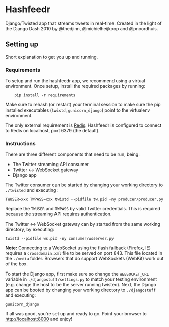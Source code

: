 # Hashfeedr

Django/Twisted app that streams tweets in real-time. Created in the light of
the Django Dash 2010 by @thedjinn, @michielheijkoop and @pnoordhuis.

## Setting up

Short explanation to get you up and running.

### Requirements

To setup and run the hashfeedr app, we recommend using a virtual environment.
Once setup, install the required packages by running:

		pip install -r requirements

Make sure to rehash (or restart) your terminal session to make sure the pip
installed executables (`twistd`, `gunicorn_django`) point to the virtualenv
environment.

The only external requirement is [Redis](http://redis.io). Hashfeedr is
configured to connect to Redis on localhost, port 6379 (the default).

### Instructions

There are three different components that need to be run, being:

* The Twitter streaming API consumer
* Twitter <-> WebSocket gateway
* Django app

The Twitter consumer can be started by changing your working directory to
`./twisted` and executing:

    TWUSER=xxx TWPASS=xxx twistd --pidfile tw.pid -ny producer/producer.py

Replace the `TWUSER` and `TWPASS` by valid Twitter credentials. This is
required because the streaming API requires authentication.

The Twitter <-> WebSocket gateway can by started from the same working
directory, by executing:

    twistd --pidfile ws.pid -ny consumer/wsserver.py
    
**Note:** Connecting to a WebSocket using the flash fallback (Firefox, IE)
requires a `crossdomain.xml` file to be served on port 843. This file located
in the `./media` folder. Browsers that do support WebSockets (WebKit) work
out of the box.

To start the Django app, first make sure so change the `WEBSOCKET_URL` variable
in `./djangostuff/settings.py` to match your testing environment (e.g. change
the host to be the server running twisted). Next, the Django app can be booted by changing
your working directory to `./djangostuff` and executing:

    gunicorn_django

If all was good, you're set up and ready to go. Point your browser to
[http://localhost:8000](http://localhost:8000) and enjoy!
